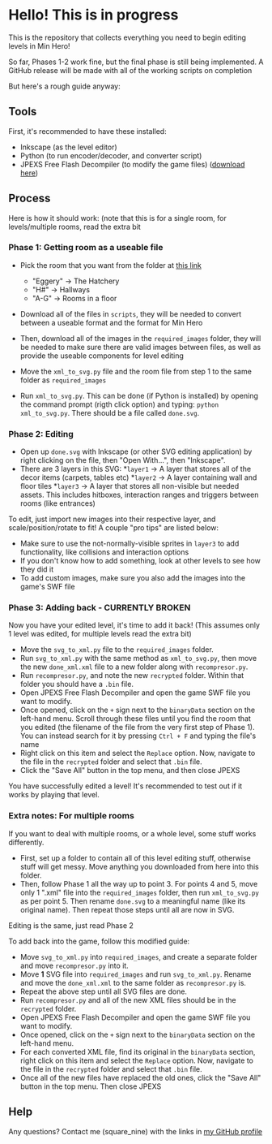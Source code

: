 # Hello! This is in progress

This is the repository that collects everything you need to begin editing levels in Min Hero!

So far, Phases 1-2 work fine, but the final phase is still being implemented. A GitHub release will be made with all of the working scripts on completion

But here's a rough guide anyway:

## Tools
First, it's recommended to have these installed:
* Inkscape (as the level editor)
* Python (to run encoder/decoder, and converter script)
* JPEXS Free Flash Decompiler (to modify the game files) ([download here](https://github.com/jindrapetrik/jpexs-decompiler))

## Process
Here is how it should work:
(note that this is for a single room, for levels/multiple rooms, read the extra bit
### Phase 1: Getting room as a useable file
* Pick the room that you want from the folder at [this link](https://github.com/square-nine/minhero-towerofsages-allfiles/tree/main/Source%20Files/decrypted_bins)
  * "Eggery" -> The Hatchery
  * "H#" -> Hallways
  * "A-G" -> Rooms in a floor
 
* Download all of the files in `scripts`, they will be needed to convert between a useable format and the format for Min Hero
* Then, download all of the images in the `required_images` folder, they will be needed to make sure there are valid images between files, as well as provide the useable components for level editing
* Move the `xml_to_svg.py` file and the room file from step 1 to the same folder as `required_images`
* Run `xml_to_svg.py`. This can be done (if Python is installed) by opening the command prompt (rigth click option) and typing: `python xml_to_svg.py`. There should be a file called `done.svg`.

### Phase 2: Editing
* Open up `done.svg` with Inkscape (or other SVG editing application) by right clicking on the file, then "Open With...", then "Inkscape".
* There are 3 layers in this SVG:
  *`layer1` -> A layer that stores all of the decor items (carpets, tables etc)
  *`layer2` -> A layer containing wall and floor tiles
  *`layer3` -> A layer that stores all non-visible but needed assets. This includes hitboxes, interaction ranges and triggers between rooms (like entrances)

To edit, just import new images into their respective layer, and scale/position/rotate to fit! A couple "pro tips" are listed below:
* Make sure to use the not-normally-visible sprites in `layer3` to add functionality, like collisions and interaction options
* If you don't know how to add something, look at other levels to see how they did it
* To add custom images, make sure you also add the images into the game's SWF file

### Phase 3: Adding back - CURRENTLY BROKEN
Now you have your edited level, it's time to add it back! (This assumes only 1 level was edited, for multiple levels read the extra bit)
* Move the `svg_to_xml.py` file to the `required_images` folder.
* Run `svg_to_xml.py` with the same method as `xml_to_svg.py`, then move the new `done_xml.xml` file to a new folder along with `recompresor.py`.
* Run `recompresor.py`, and note the new `recrypted` folder. Within that folder you should have a `.bin` file.
* Open JPEXS Free Flash Decompiler and open the game SWF file you want to modify.
* Once opened, click on the `+` sign next to the `binaryData` section on the left-hand menu. Scroll through these files until you find the room that you edited (the filename of the file from the very first step of Phase 1). You can instead search for it by pressing `Ctrl + F` and typing the file's name
* Right click on this item and select the `Replace` option. Now, navigate to the file in the `recrypted` folder and select that `.bin` file.
* Click the "Save All" button in the top menu, and then close JPEXS

You have successfully edited a level! It's recommended to test out if it works by playing that level.

### Extra notes: For multiple rooms
If you want to deal with multiple rooms, or a whole level, some stuff works differently.
* First, set up a folder to contain all of this level editing stuff, otherwise stuff will get messy. Move anything you downloaded from here into this folder.
* Then, follow Phase 1 all the way up to point 3. For points 4 and 5, move only 1 ".xml" file into the `required_images` folder, then run `xml_to_svg.py` as per point 5. Then rename `done.svg` to a meaningful name (like its original name). Then repeat those steps until all are now in SVG.

Editing is the same, just read Phase 2

To add back into the game, follow this modified guide:
* Move `svg_to_xml.py` into `required_images`, and create a separate folder and move `recompresor.py` into it.
* Move **1** SVG file into `required_images` and run `svg_to_xml.py`. Rename and move the `done_xml.xml` to the same folder as `recompresor.py` is.
* Repeat the above step until all SVG files are done.
* Run `recompresor.py` and all of the new XML files should be in the `recrypted` folder.
* Open JPEXS Free Flash Decompiler and open the game SWF file you want to modify.
* Once opened, click on the `+` sign next to the `binaryData` section on the left-hand menu. 
* For each converted XML file, find its original in the `binaryData` section, right click on this item and select the `Replace` option. Now, navigate to the file in the `recrypted` folder and select that `.bin` file.
* Once all of the new files have replaced the old ones, click the "Save All" button in the top menu. Then close JPEXS

## Help
Any questions? Contact me (square_nine) with the links in [my GitHub profile](https://github.com/square-nine)
